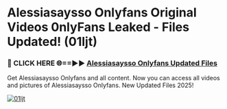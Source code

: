 # Alessiasaysso Onlyfans Original Videos 0nlyFans Leaked - Files Updated! (01ljt)

<h3>🔴 CLICK HERE 🌐==►► <a href="https://tinyurl.com/ehrbuxhb" rel="nofollow">Alessiasaysso Onlyfans Updated Files</a></h3>

Get Alessiasaysso Onlyfans and all content. Now you can access all videos and pictures of Alessiasaysso Onlyfans. New Updated Files 2025!

[![01ljt](https://i.imgur.com/lVYEuWS.gif)](https://tinyurl.com/ehrbuxhb)
